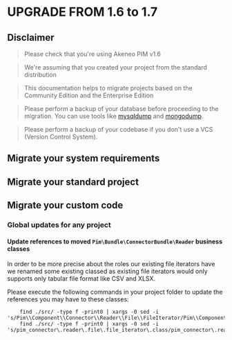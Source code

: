 # UPGRADE FROM 1.6 to 1.7

## Disclaimer

> Please check that you're using Akeneo PIM v1.6

> We're assuming that you created your project from the standard distribution

> This documentation helps to migrate projects based on the Community Edition and the Enterprise Edition

> Please perform a backup of your database before proceeding to the migration. You can use tools like [mysqldump](http://dev.mysql.com/doc/refman/5.1/en/mysqldump.html) and [mongodump](http://docs.mongodb.org/manual/reference/program/mongodump/).

> Please perform a backup of your codebase if you don't use a VCS (Version Control System).


## Migrate your system requirements

## Migrate your standard project

## Migrate your custom code

### Global updates for any project

#### Update references to moved `Pim\Bundle\ConnectorBundle\Reader` business classes

In order to be more precise about the roles our existing file iterators have we renamed some existing classed as existing file iterators would only supports only tabular file format like CSV and XLSX.

Please execute the following commands in your project folder to update the references you may have to these classes:
```
    find ./src/ -type f -print0 | xargs -0 sed -i 's/Pim\\Component\\Connector\\Reader\\File\\FileIterator/Pim\\Component\\Connector\\Reader\\File\\FlatFileIterator/g'
    find ./src/ -type f -print0 | xargs -0 sed -i 's/pim_connector\.reader\.file\.file_iterator\.class/pim_connector\.reader\.file\.flat_file_iterator\.class/g'
```
